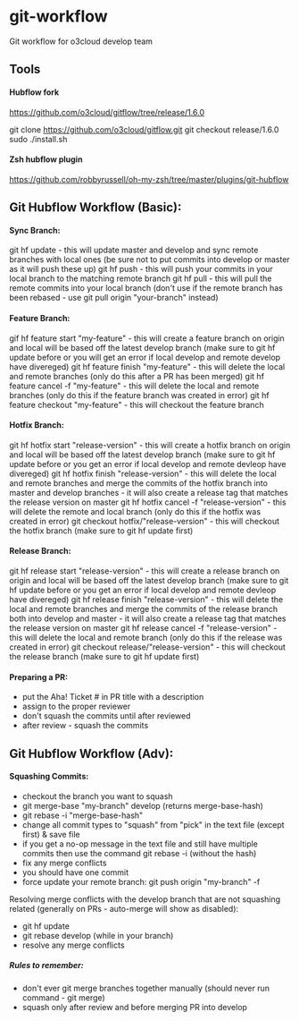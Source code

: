 # git-workflow
Git workflow for o3cloud develop team

## Tools

#### Hubflow fork

https://github.com/o3cloud/gitflow/tree/release/1.6.0

  git clone https://github.com/o3cloud/gitflow.git
  git checkout release/1.6.0
  sudo ./install.sh

#### Zsh hubflow plugin

https://github.com/robbyrussell/oh-my-zsh/tree/master/plugins/git-hubflow


## Git Hubflow Workflow (Basic):

#### Sync Branch:
git hf update - this will update master and develop and sync remote branches with local ones (be sure not to put commits into develop or master as it will push these up)
git hf push - this will push your commits in your local branch to the matching remote branch
git hf pull - this will pull the remote commits into your local branch (don't use if the remote branch has been rebased - use git pull origin "your-branch" instead)

#### Feature Branch:
gif hf feature start "my-feature" - this will create a feature branch on origin and local will be based off the latest develop branch (make sure to git hf update before or you will get an error if local develop and remote develop have divereged)
git hf feature finish "my-feature" - this will delete the local and remote branches (only do this after a PR has been merged)
git hf feature cancel -f "my-feature" - this will delete the local and remote branches (only do this if the feature branch was created in error)
git hf feature checkout "my-feature" - this will checkout the feature branch

#### Hotfix Branch:
git hf hotfix start "release-version" - this will create a hotfix branch on origin and local will be based off the latest develop branch (make sure to git hf update before or you get an error if local develop and remote devleop have divereged)
git hf hotfix finish "release-version" - this will delete the local and remote branches and merge the commits of the hotfix branch into master and develop branches - it will also create a release tag that matches the release version on master
git hf hotfix cancel -f "release-version" - this will delete the remote and local branch (only do this if the hotfix was created in error)
git checkout hotfix/"release-version" - this will checkout the hotfix branch (make sure to git hf update first)

#### Release Branch:
git hf release start "release-version" - this will create a release branch on origin and local will be based off the latest develop branch (make sure to git hf update before or you get an error if local develop and remote devleop have divereged)
git hf release finish "release-version" - this will delete the local and remote branches and merge the commits of the release branch both into develop and master - it will also create a release tag that matches the release version on master
git hf release cancel -f "release-version" - this will delete the local and remote branch (only do this if the release was created in error)
git checkout release/"release-version" - this will checkout the release branch (make sure to git hf update first)

#### Preparing a PR:
- put the Aha! Ticket # in PR title with a description
- assign to the proper reviewer
- don't squash the commits until after reviewed
- after review - squash the commits

## Git Hubflow Workflow (Adv):

#### Squashing Commits:
- checkout the branch you want to squash
- git merge-base "my-branch" develop (returns merge-base-hash)
- git rebase -i "merge-base-hash"
- change all commit types to "squash" from "pick" in the text file (except first) & save file
- if you get a no-op message in the text file and still have multiple commits then use the command git rebase -i (without the hash)
- fix any merge conflicts
- you should have one commit
- force update your remote branch: git push origin "my-branch" -f

Resolving merge conflicts with the develop branch that are not squashing related (generally on PRs - auto-merge will show as disabled):
- git hf update
- git rebase develop (while in your branch)
- resolve any merge conflicts

##### Rules to remember:
- don't ever git merge branches together manually (should never run command - git merge)
- squash only after review and before merging PR into develop
